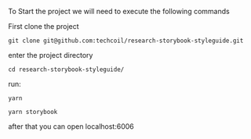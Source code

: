 To Start the project we will need to execute the following commands

First clone the project

`git clone git@github.com:techcoil/research-storybook-styleguide.git`

enter the project directory

`cd research-storybook-styleguide/`

run:

`yarn`

`yarn storybook`

after that you can open localhost:6006
